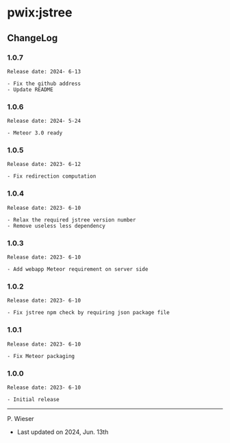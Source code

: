 # pwix:jstree

## ChangeLog

### 1.0.7

    Release date: 2024- 6-13

    - Fix the github address
    - Update README

### 1.0.6

    Release date: 2024- 5-24

    - Meteor 3.0 ready

### 1.0.5

    Release date: 2023- 6-12

    - Fix redirection computation

### 1.0.4

    Release date: 2023- 6-10

    - Relax the required jstree version number
    - Remove useless less dependency

### 1.0.3

    Release date: 2023- 6-10

    - Add webapp Meteor requirement on server side

### 1.0.2

    Release date: 2023- 6-10

    - Fix jstree npm check by requiring json package file

### 1.0.1

    Release date: 2023- 6-10

    - Fix Meteor packaging

### 1.0.0

    Release date: 2023- 6-10

    - Initial release

---
P. Wieser
- Last updated on 2024, Jun. 13th
